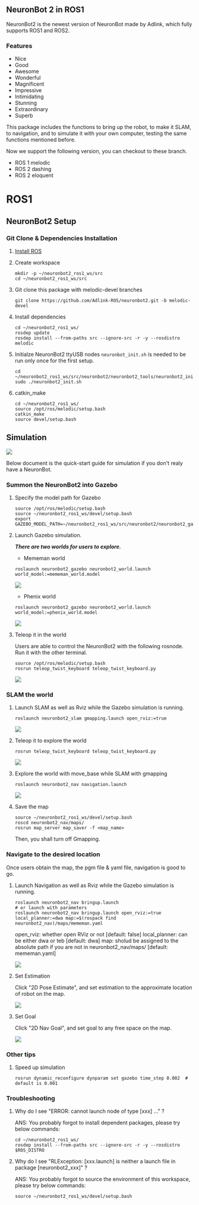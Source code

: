 ## NeuronBot 2 in ROS1
NeuronBot2 is the newest version of NeuronBot made by Adlink, which fully supports ROS1 and ROS2. 

### Features
* Nice
* Good
* Awesome
* Wonderful
* Magnificent
* Impressive
* Intimidating
* Stunning
* Extraordinary
* Superb
  

This package includes the functions to bring up the robot, to make it SLAM, to navigation, and to simulate it with your own computer, testing the same functions mentioned before. 

Now we support the following version, you can checkout to these branch.

- ROS 1 melodic
- ROS 2 dashing
- ROS 2 eloquent

# ROS1

## NeuronBot2 Setup

### Git Clone & Dependencies Installation
1. [Install ROS](http://wiki.ros.org/melodic/Installation/Ubuntu)
2. Create workspace
    ```
    mkdir -p ~/neuronbot2_ros1_ws/src
    cd ~/neuronbot2_ros1_ws/src
    ```
3. Git clone this package with melodic-devel branches
    ```
    git clone https://github.com/Adlink-ROS/neuronbot2.git -b melodic-devel
    ```
4. Install dependencies
   ```
   cd ~/neuronbot2_ros1_ws/
   rosdep update
   rosdep install --from-paths src --ignore-src -r -y --rosdistro melodic
   ```
5. Initialze NeuronBot2 ttyUSB nodes
   `neuronbot_init.sh` is needed to be run only once for the first setup.
   ```
   cd ~/neuronbot2_ros1_ws/src/neuronbot2/neuronbot2_tools/neuronbot2_init/   
   sudo ./neuronbot2_init.sh
   ```

6. catkin_make 
   ```
   cd ~/neuronbot2_ros1_ws/
   source /opt/ros/melodic/setup.bash
   catkin_make
   source devel/setup.bash
   ```
## Simulation
![](readme_resource/NueronBot2_sim.jpg)

Below document is the quick-start guide for simulation if you don't realy have a NeuronBot.

### Summon the NeuronBot2 into Gazebo
1. Specify the model path for Gazebo
   ```
   source /opt/ros/melodic/setup.bash
   source ~/neuronbot2_ros1_ws/devel/setup.bash
   export GAZEBO_MODEL_PATH=~/neuronbot2_ros1_ws/src/neuronbot2/neuronbot2_gazebo/models
   ```
2. Launch Gazebo simulation.
    
   ***There are two worlds for users to explore.***
   * Mememan world
   ```
   roslaunch neuronbot2_gazebo neuronbot2_world.launch world_model:=mememan_world.model
   ```
   ![](./readme_resource/mememan_world.png)
   * Phenix world
   ```
   roslaunch neuronbot2_gazebo neuronbot2_world.launch world_model:=phenix_world.model
   ```
   ![](readme_resource/phenix_world.png)
3. Teleop it in the world

    Users are able to control the NeuronBot2 with the following rosnode. Run it with the other terminal.
   ```
   source /opt/ros/melodic/setup.bash
   rosrun teleop_twist_keyboard teleop_twist_keyboard.py
   ```
   ![](readme_resource/teleop.png)
### SLAM the world
1. Launch SLAM as well as Rviz while the Gazebo simulation is running.
   ```
   roslaunch neuronbot2_slam gmapping.launch open_rviz:=true 
   ```
    ![](readme_resource/slam_rviz.png)
2. Teleop it to explore the world
   ```
   rosrun teleop_twist_keyboard teleop_twist_keyboard.py
   ```
   ![](readme_resource/slam_teleop_8x.gif)
3. Explore the world with move_base while SLAM with gmapping
   ```
   roslaunch neuronbot2_nav navigation.launch
   ```
   ![](readme_resource/slam_move_base_8x.gif)
4. Save the map
   ```
   source ~/neuronbot2_ros1_ws/devel/setup.bash
   roscd neuronbot2_nav/maps/
   rosrun map_server map_saver -f <map_name>
   ```

   Then, you shall turn off Gmapping.
### Navigate to the desired location
Once users obtain the map, the pgm file & yaml file, navigation is good to go.
1. Launch Navigation as well as Rviz while the Gazebo simulation is running.
   ```
   roslaunch neuronbot2_nav bringup.launch
   # or launch with parameters
   roslaunch neuronbot2_nav bringup.launch open_rviz:=true local_planner:=dwa map:=$(rospack find neuronbot2_nav)/maps/mememan.yaml
   ```
   open_rviz: whether open RViz or not [default: false]
   local_planner: can be either dwa or teb [default: dwa]
   map: sholud be assigned to the absolute path if you are not in neuronbot2_nav/maps/ [default: mememan.yaml]

    ![](readme_resource/mememan_launch_nav.png)
2. Set Estimation
   
   Click "2D Pose Estimate", and set estimation to the approximate location of robot on the map.

   ![](readme_resource/nav_estimate.gif)
3. Set Goal

   Click "2D Nav Goal", and set goal to any free space on the map.
   
   ![](readme_resource/nav_set_goal.gif)

### Other tips
1. Speed up simulation

    ```
    rosrun dynamic_reconfigure dynparam set gazebo time_step 0.002  # default is 0.001
    ```

### Troubleshooting
1. Why do I see "ERROR: cannot launch node of type [xxx] ..." ?
 
   ANS: You probably forgot to install dependent packages, please try below commands:

   ```
   cd ~/neuronbot2_ros1_ws/
   rosdep install --from-paths src --ignore-src -r -y --rosdistro $ROS_DISTRO
   ```

2. Why do I see "RLException: [xxx.launch] is neither a launch file in package [neuronbot2_xxx]" ?

   ANS: You probably forgot to source the environment of this workspace, please try below commands:
   ```
   source ~/neuronbot2_ros1_ws/devel/setup.bash
   ```
